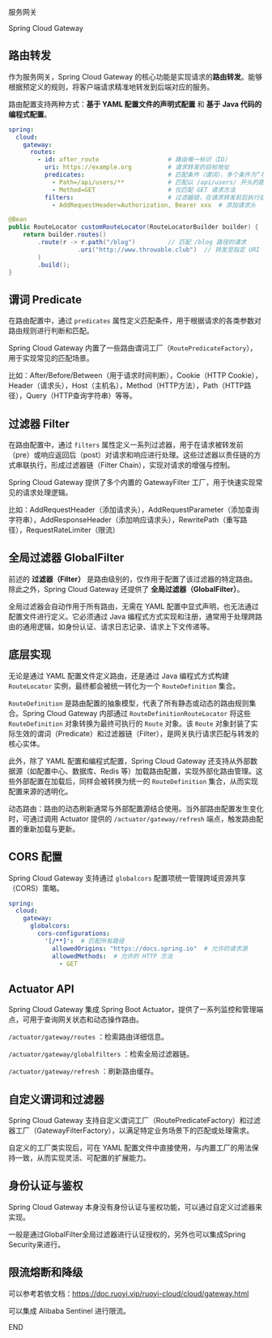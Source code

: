 服务网关

Spring Cloud Gateway



## 路由转发

作为服务网关，Spring Cloud Gateway 的核心功能是实现请求的**路由转发**。能够根据预定义的规则，将客户端请求精准地转发到后端对应的服务。

路由配置支持两种方式：**基于 YAML 配置文件的声明式配置** 和 **基于 Java 代码的编程式配置**。

```yaml
spring:
  cloud:
    gateway:
      routes:
        - id: after_route                   # 路由唯一标识（ID）
          uri: https://example.org          # 请求转发的目标地址
          predicates:                       # 匹配条件（谓词），多个条件为“与”关系
            - Path=/api/users/**            # 匹配以 /api/users/ 开头的路径
            - Method=GET                    # 仅匹配 GET 请求方法
          filters:                          # 过滤器链，在请求转发前后执行处理逻辑
            - AddRequestHeader=Authorization, Bearer xxx  # 添加请求头
```

```java
@Bean
public RouteLocator customRouteLocator(RouteLocatorBuilder builder) {
    return builder.routes()
        .route(r -> r.path("/blog")         // 匹配 /blog 路径的请求
                   .uri("http://www.throwable.club")  // 转发至指定 URI
        )
        .build();
}
```





## 谓词 Predicate 

在路由配置中，通过 `predicates` 属性定义匹配条件，用于根据请求的各类参数对路由规则进行判断和匹配。

Spring Cloud Gateway 内置了一些路由谓词工厂（`RoutePredicateFactory`），用于实现常见的匹配场景。

比如：After/Before/Between（用于请求时间判断），Cookie（HTTP Cookie），Header（请求头），Host（主机名），Method（HTTP方法），Path（HTTP路径），Query（HTTP查询字符串）等等。





## 过滤器 Filter

在路由配置中，通过 `filters` 属性定义一系列过滤器，用于在请求被转发前（pre）或响应返回后（post）对请求和响应进行处理。这些过滤器以责任链的方式串联执行，形成过滤器链（Filter Chain），实现对请求的增强与控制。

Spring Cloud Gateway 提供了多个内置的 GatewayFilter 工厂，用于快速实现常见的请求处理逻辑。

比如：AddRequestHeader（添加请求头），AddRequestParameter（添加查询字符串），AddResponseHeader（添加响应请求头），RewritePath（重写路径），RequestRateLimiter（限流）





## 全局过滤器 GlobalFilter

前述的 **过滤器（Filter）** 是路由级别的，仅作用于配置了该过滤器的特定路由。除此之外，Spring Cloud Gateway 还提供了 **全局过滤器（GlobalFilter）**。

全局过滤器会自动作用于所有路由，无需在 YAML 配置中显式声明，也无法通过配置文件进行定义。它必须通过 Java 编程式方式实现和注册，通常用于处理跨路由的通用逻辑，如身份认证、请求日志记录、请求上下文传递等。





## 底层实现

无论是通过 YAML 配置文件定义路由，还是通过 Java 编程式方式构建 `RouteLocator` 实例，最终都会被统一转化为一个 `RouteDefinition` 集合。

`RouteDefinition` 是路由配置的抽象模型，代表了所有静态或动态的路由规则集合。Spring Cloud Gateway 内部通过 `RouteDefinitionRouteLocator` 将这些 `RouteDefinition` 对象转换为最终可执行的 `Route` 对象。该 `Route` 对象封装了实际生效的谓词（Predicate）和过滤器链（Filter），是网关执行请求匹配与转发的核心实体。

此外，除了 YAML 配置和编程式配置，Spring Cloud Gateway 还支持从外部数据源（如配置中心、数据库、Redis 等）加载路由配置，实现外部化路由管理。这些外部配置在加载后，同样会被转换为统一的 `RouteDefinition` 集合，从而实现配置来源的透明化。

动态路由：路由的动态刷新通常与外部配置源结合使用。当外部路由配置发生变化时，可通过调用 Actuator 提供的 `/actuator/gateway/refresh` 端点，触发路由配置的重新加载与更新。





## CORS 配置

Spring Cloud Gateway 支持通过 `globalcors` 配置项统一管理跨域资源共享（CORS）策略。

```yaml
spring:
  cloud:
    gateway:
      globalcors:
        cors-configurations:
          '[/**]':  # 匹配所有路径
            allowedOrigins: "https://docs.spring.io"  # 允许的请求源
            allowedMethods:  # 允许的 HTTP 方法
              - GET
```





## Actuator API

Spring Cloud Gateway 集成 Spring Boot Actuator，提供了一系列监控和管理端点，可用于查询网关状态和动态操作路由。

`/actuator/gateway/routes` ：检索路由详细信息。

`/actuator/gateway/globalfilters` ：检索全局过滤器链。

`/actuator/gateway/refresh` ：刷新路由缓存。





## 自定义谓词和过滤器

Spring Cloud Gateway 支持自定义谓词工厂（RoutePredicateFactory）和过滤器工厂（GatewayFilterFactory），以满足特定业务场景下的匹配或处理需求。

自定义的工厂类实现后，可在 YAML 配置文件中直接使用，与内置工厂的用法保持一致，从而实现灵活、可配置的扩展能力。





## 身份认证与鉴权

Spring Cloud Gateway 本身没有身份认证与鉴权功能，可以通过自定义过滤器来实现。

一般是通过GlobalFilter全局过滤器进行认证授权的，另外也可以集成Spring Security来进行。



## 限流熔断和降级

可以参考若依文档：https://doc.ruoyi.vip/ruoyi-cloud/cloud/gateway.html

可以集成 Alibaba Sentinel 进行限流。







END